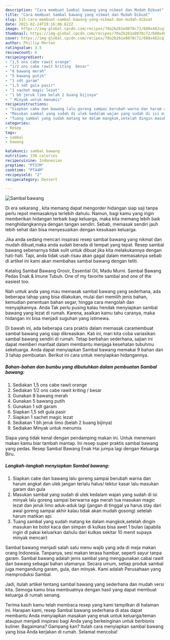 ```yaml
---
description: "Cara membuat Sambal bawang yang nikmat dan Mudah Dibuat"
title: "Cara membuat Sambal bawang yang nikmat dan Mudah Dibuat"
slug: 515-cara-membuat-sambal-bawang-yang-nikmat-dan-mudah-dibuat
date: 2021-02-24T19:16:06.622Z
image: https://img-global.cpcdn.com/recipes/70a2b261e8078c72/680x482cq70/sambal-bawang-foto-resep-utama.jpg
thumbnail: https://img-global.cpcdn.com/recipes/70a2b261e8078c72/680x482cq70/sambal-bawang-foto-resep-utama.jpg
cover: https://img-global.cpcdn.com/recipes/70a2b261e8078c72/680x482cq70/sambal-bawang-foto-resep-utama.jpg
author: Phillip Morton
ratingvalue: 3.5
reviewcount: 6
recipeingredient:
- "1,5 ons cabe rawit orange"
- "1/2 ons cabe rawit kriting  besar"
- "8 bawang merah"
- "5 bawang putih"
- "1 sdt garam"
- "1,5 sdt gula pasir"
- "1 sachet magic lezat"
- "1 bh jeruk limo belah 2 buang bijinya"
- " Minyak untuk menumis"
recipeinstructions:
- "Siapkan cabe dan bawang lalu goreng sampai berubah warna dan harum angkat dan ulek jangan terlalu halus/ tektur kasar lalu masukan garam dan gula"
- "Masukan sambal yang sudah di ulek kedalam wajan yang sudah di isi minyak lalu goreng sampai berwarna aga merah tua masukan magic lezat dan jeruk limo aduk-aduk lagi (jangan di tinggal ya harus stay dari awal goreng sampai akhir kalau tidak akan mudah gosong) setelah harum matikan api."
- "Tuang sambal yang sudah matang ke dalam mangkok,setelah dingin masukan ke botol kaca dan simpan di kulkas bisa awet 1 bulan (apabila ingin di pakai keluarkan dahulu dari kulkas sekitar 10 menit supaya minyak mencair)"
categories:
- Resep
tags:
- sambal
- bawang

katakunci: sambal bawang 
nutrition: 150 calories
recipecuisine: Indonesian
preptime: "PT37M"
cooktime: "PT44M"
recipeyield: "2"
recipecategory: Dessert

---
```



![Sambal bawang](https://img-global.cpcdn.com/recipes/70a2b261e8078c72/680x482cq70/sambal-bawang-foto-resep-utama.jpg)

Di era  sekarang , kita memang dapat mengorder hidangan siap saji tanpa perlu repot memasaknya terlebih dahulu. Namun, bagi kamu yang ingin memberikan hidangan terbaik bagi keluarga, maka kita memang lebih baik menghidangkannya dengan tangan sendiri. Sebab, memasak sendiri jauh lebih sehat dan bisa menyesuaikan dengan kesukaan keluarga.

Jika anda sedang mencari inspirasi resep sambal bawang yang nikmat dan mudah dibuat,maka anda sudah berada di tempat yang tepat. Resep sambal bawang  sebenarnya tidak sulit untuk dibuat jika kita melakukannya dengan hati-hati. Tapi, anda tidak usah risau akan gagal dalam memasaknya 
sebab di artikel ini kami akan membahas sambal bawang dengan teliti.  

Katalog Sambal Bawang Grosir, Essential Oil, Madu Murni. Sambal Bawang Pedas Enak &amp; Imune Tubuh. One of my favorite sambal and one of the easiest too.

Nah untuk anda yang mau memasak sambal bawang yang sederhana, ada beberapa tahap yang bisa dilakukan, mulai dari memilih jenis bahan, kemudian penentuan bahan segar, hingga cara mengolah dan menyajikannya. Anda Tak perlu pusing kalau hendak menyiapkan sambal bawang yang lezat di rumah. Karena, asalkan kamu  tahu caranya, maka hidangan ini bisa menjadi suguhan yang istimewa.

Di bawah ini, ada beberapa cara praktis  dalam memasak caramembuat sambal bawang yang siap dikreasikan. Kali ini, mari kita coba variasikan sambal bawang sendiri di rumah. Tetap berbahan sederhana, sajian ini dapat memberi manfaat dalam membantu menjaga kesehatan tubuhmu sekeluarga. Anda dapat menyiapkan Sambal bawang memakai 9 bahan dan 3 tahap pembuatan. Berikut ini cara untuk menyiapkan hidangannya.

<!--inarticleads1-->

##### Bahan-bahan dan bumbu yang dibutuhkan dalam pembuatan Sambal bawang:

1. Sediakan 1,5 ons cabe rawit orange
1. Sediakan 1/2 ons cabe rawit kriting / besar
1. Gunakan 8 bawang merah
1. Gunakan 5 bawang putih
1. Gunakan 1 sdt garam
1. Siapkan 1,5 sdt gula pasir
1. Siapkan 1 sachet magic lezat
1. Sediakan 1 bh jeruk limo (belah 2 buang bijinya)
1. Sediakan  Minyak untuk menumis


Siapa yang tidak kenal dengan pendamping makan ini. Untuk menemani makan kamu biar tambah mantap. Ini resep super praktis sambal bawang yang pedas. Resep Sambal Bawang Enak Hai jumpa lagi dengan Keluarga Biru. 

<!--inarticleads2-->

##### Langkah-langkah menyiapkan Sambal bawang:

1. Siapkan cabe dan bawang lalu goreng sampai berubah warna dan harum angkat dan ulek jangan terlalu halus/ tektur kasar lalu masukan garam dan gula
1. Masukan sambal yang sudah di ulek kedalam wajan yang sudah di isi minyak lalu goreng sampai berwarna aga merah tua masukan magic lezat dan jeruk limo aduk-aduk lagi (jangan di tinggal ya harus stay dari awal goreng sampai akhir kalau tidak akan mudah gosong) setelah harum matikan api.
1. Tuang sambal yang sudah matang ke dalam mangkok,setelah dingin masukan ke botol kaca dan simpan di kulkas bisa awet 1 bulan (apabila ingin di pakai keluarkan dahulu dari kulkas sekitar 10 menit supaya minyak mencair)


Sambal bawang menjadi salah satu menu wajib yang ada di meja makan orang Indonesia. Tanpanya, sesi makan terasa hambar, seperti sayur tanpa garam. Sambal bawang adalah jenis sambal yang menggunakan cabai rawit dan bawang sebagai bahan utamanya. Secara umum, setiap produk sambal juga mengandung garam, gula, dan minyak. Kami adalah Perusahaan yang memproduksi Sambal. 

Jadi, itulah artikel tentang  sambal bawang  yang sederhana dan mudah versi kita. Semoga kamu bisa membuatnya dengan hasil yang dapat membuat keluarga di rumah senang. 

Terima kasih kamu telah membaca resep yang kami tampilkan di halaman ini. Harapan kami, resep  Sambal bawang sederhana di atas dapat membantu Anda menyiapkan masakan yang enak untuk keluarga/teman ataupun menjadi inspirasi bagi Anda yang berkeinginan untuk berbisnis kuliner. Bagaimana? Gampang kan? Itulah cara menyiapkan sambal bawang yang bisa Anda kerjakan di rumah. Selamat mencoba!


